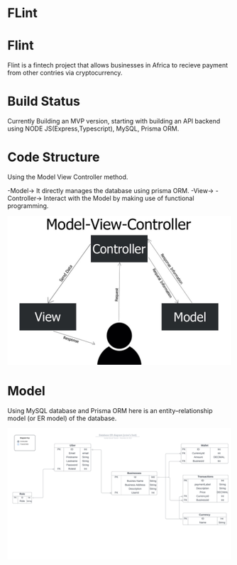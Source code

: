 # FLint

# Flint
Flint is a fintech project that allows businesses in Africa to recieve payment from other contries via cryptocurrency.

# Build Status
Currently Building an MVP version, starting with building an API backend using NODE JS(Express,Typescript), MySQL, Prisma ORM.  


# Code Structure
Using the Model View Controller method.

-Model-> It directly manages the database using prisma ORM.
-View->
-Controller-> Interact with the Model by making use of functional programming. 

<img src="/mvc.jpg" />

# Model
Using MySQL database and Prisma ORM here is an entity–relationship model (or ER model) of the database.

<img src="/Flint_ERM.jpeg" />